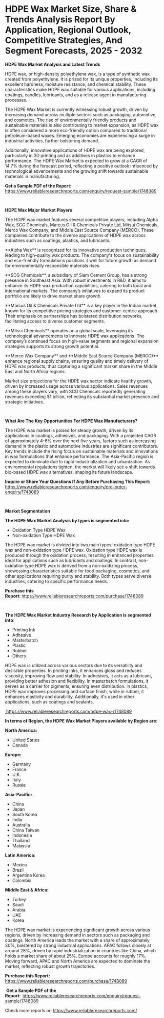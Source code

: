 <p><h1>HDPE Wax Market Size, Share & Trends Analysis Report By Application, Regional Outlook, Competitive Strategies, And Segment Forecasts, 2025 - 2032</h1></p><p><strong>HDPE Wax Market Analysis and Latest Trends</strong></p>
<p><p>HDPE wax, or high-density polyethylene wax, is a type of synthetic wax created from polyethylene. It is prized for its unique properties, including its excellent hardness, moisture resistance, and chemical stability. These characteristics make HDPE wax suitable for various applications, including coatings, candles, lubricants, and as a release agent in manufacturing processes.</p><p>The HDPE Wax Market is currently witnessing robust growth, driven by increasing demand across multiple sectors such as packaging, automotive, and cosmetics. The rise of environmentally friendly products and sustainable materials is also contributing to market expansion, as HDPE wax is often considered a more eco-friendly option compared to traditional petroleum-based waxes. Emerging economies are experiencing a surge in industrial activities, further bolstering demand.</p><p>Additionally, innovative applications of HDPE wax are being explored, particularly in 3D printing and as additives in plastics to enhance performance. The HDPE Wax Market is expected to grow at a CAGR of 14.7% during the forecast period, reflecting a positive outlook influenced by technological advancements and the growing shift towards sustainable materials in manufacturing.</p></p>
<p><strong>Get a Sample PDF of the Report:&nbsp;</strong> <a href="https://www.reliableresearchreports.com/enquiry/request-sample/1748089?utm_campaign=7&utm_medium=2&utm_source=Github&utm_content=ia&utm_term=30012025&utm_id=hdpe-wax">https://www.reliableresearchreports.com/enquiry/request-sample/1748089</a></p>
<p>&nbsp;</p>
<p><strong>HDPE Wax Major Market Players</strong></p>
<p><p>The HDPE wax market features several competitive players, including Alpha Wax, SCG Chemicals, Marcus Oil & Chemicals Private Ltd, Mitsui Chemicals, Merco Wax Company, and Middle East Source Company (MERCO). These companies contribute to the diverse applications of HDPE wax across industries such as coatings, plastics, and lubricants.</p><p>**Alpha Wax** is recognized for its innovative production techniques, leading to high-quality wax products. The company's focus on sustainability and eco-friendly formulations positions it well for future growth as demand for environmentally responsible materials rises.</p><p>**SCG Chemicals**, a subsidiary of Siam Cement Group, has a strong presence in Southeast Asia. With robust investments in R&D, it aims to enhance its HDPE wax production capabilities, catering to both local and international markets. The company’s initiatives to expand its product portfolio are likely to drive market share growth.</p><p>**Marcus Oil & Chemicals Private Ltd** is a key player in the Indian market, known for its competitive pricing strategies and customer-centric approach. Their emphasis on partnerships has bolstered distribution networks, facilitating access to diverse customer segments.</p><p>**Mitsui Chemicals** operates on a global scale, leveraging its technological advancements to innovate HDPE wax applications. The company’s continued focus on high-value segments and regional expansion strategies supports its strong growth potential.</p><p>**Merco Wax Company** and **Middle East Source Company (MERCO)** enhance regional supply chains, ensuring quality and timely delivery of HDPE wax products, thus capturing a significant market share in the Middle East and North Africa regions.</p><p>Market size projections for the HDPE wax sector indicate healthy growth, driven by increased usage across various applications. Sales revenues among these players vary, with SCG Chemicals reportedly generating revenues exceeding $1 billion, reflecting its substantial market presence and strategic initiatives.</p></p>
<p>&nbsp;</p>
<p><strong>What Are The Key Opportunities For HDPE Wax Manufacturers?</strong></p>
<p><p>The HDPE wax market is poised for steady growth, driven by its applications in coatings, adhesives, and packaging. With a projected CAGR of approximately 4-6% over the next five years, factors such as increasing demand in the plastic and automotive industries are significant contributors. Key trends include the rising focus on sustainable materials and innovations in wax formulations that enhance performance. The Asia-Pacific region is expected to dominate due to rapid industrialization and urbanization. As environmental regulations tighten, the market will likely see a shift towards bio-based HDPE wax alternatives, shaping its future landscape.</p></p>
<p><strong>Inquire or Share Your Questions If Any Before Purchasing This Report:</strong> <a href="https://www.reliableresearchreports.com/enquiry/pre-order-enquiry/1748089?utm_campaign=7&utm_medium=2&utm_source=Github&utm_content=ia&utm_term=30012025&utm_id=hdpe-wax">https://www.reliableresearchreports.com/enquiry/pre-order-enquiry/1748089</a></p>
<p>&nbsp;</p>
<p><strong>Market Segmentation</strong></p>
<p><strong>The HDPE Wax Market Analysis by types is segmented into:</strong></p>
<p><ul><li>Oxidation Type HDPE Wax</li><li>Non-oxidation Type HDPE Wax</li></ul></p>
<p><p>The HDPE wax market is divided into two main types: oxidation type HDPE wax and non-oxidation type HDPE wax. Oxidation type HDPE wax is produced through the oxidation process, resulting in enhanced properties ideal for applications such as lubricants and coatings. In contrast, non-oxidation type HDPE wax is derived from a non-oxidizing process, showcasing characteristics suitable for food packaging, cosmetics, and other applications requiring purity and stability. Both types serve diverse industries, catering to specific performance needs.</p></p>
<p><strong>Purchase this Report:&nbsp;</strong><a href="https://www.reliableresearchreports.com/purchase/1748089?utm_campaign=7&utm_medium=2&utm_source=Github&utm_content=ia&utm_term=30012025&utm_id=hdpe-wax">https://www.reliableresearchreports.com/purchase/1748089</a></p>
<p>&nbsp;</p>
<p><strong>The HDPE Wax Market Industry Research by Application is segmented into:</strong></p>
<p><ul><li>Printing Ink</li><li>Adhesive</li><li>Masterbatch</li><li>Plastic</li><li>Rubber</li><li>Others</li></ul></p>
<p><p>HDPE wax is utilized across various sectors due to its versatility and desirable properties. In printing inks, it enhances gloss and reduces viscosity, improving flow and stability. In adhesives, it acts as a lubricant, providing better adhesion and flexibility. In masterbatch formulations, it serves as a carrier for pigments, ensuring even distribution. In plastics, HDPE wax improves processing and surface finish, while in rubber, it enhances elasticity and durability. Additionally, it's used in other applications, such as coatings and sealants.</p></p>
<p><a href="https://www.reliableresearchreports.com/hdpe-wax-r1748089?utm_campaign=7&utm_medium=2&utm_source=Github&utm_content=ia&utm_term=30012025&utm_id=hdpe-wax">&nbsp;https://www.reliableresearchreports.com/hdpe-wax-r1748089</a></p>
<p><strong>In terms of Region, the HDPE Wax Market Players available by Region are:</strong></p>
<p>
    <p> <strong> North America: </strong>
        <ul>
            <li>United States</li>
            <li>Canada</li>
        </ul>
        </p> 
    <p> <strong> Europe: </strong>
        <ul>
            <li>Germany</li>
            <li>France</li>
            <li>U.K.</li>
            <li>Italy</li>
            <li>Russia</li>
        </ul>
        </p> 
    <p> <strong> Asia-Pacific: </strong>
        <ul>
            <li>China</li>
            <li>Japan</li>
            <li>South Korea</li>
            <li>India</li>
            <li>Australia</li>
            <li>China Taiwan</li>
            <li>Indonesia</li>
            <li>Thailand</li>
            <li>Malaysia</li>
        </ul>
        </p> 
    <p> <strong> Latin America: </strong>
        <ul>
            <li>Mexico</li>
            <li>Brazil</li>
            <li>Argentina Korea</li>
            <li>Colombia</li>
        </ul>
        </p> 
    <p> <strong> Middle East & Africa: </strong>
        <ul>
            <li>Turkey</li>
            <li>Saudi</li>
            <li>Arabia</li>
            <li>UAE</li>
            <li>Korea</li>
        </ul>
    </p>
    </p>
<p><p>The HDPE wax market is experiencing significant growth across various regions, driven by increasing demand in sectors such as packaging and coatings. North America leads the market with a share of approximately 30%, bolstered by strong industrial applications. APAC follows closely at around 28%, driven by rapid industrialization in countries like China, which holds a market share of about 25%. Europe accounts for roughly 17%. Moving forward, APAC and North America are expected to dominate the market, reflecting robust growth trajectories.</p></p>
<p><strong>Purchase this Report: </strong><a href="https://www.reliableresearchreports.com/purchase/1748089?utm_campaign=7&utm_medium=2&utm_source=Github&utm_content=ia&utm_term=30012025&utm_id=hdpe-wax">https://www.reliableresearchreports.com/purchase/1748089</a></p>
<p>&nbsp;<strong>Get a Sample PDF of the Report:&nbsp;&nbsp;</strong><a href="https://www.reliableresearchreports.com/enquiry/request-sample/1748089?utm_campaign=7&utm_medium=2&utm_source=Github&utm_content=ia&utm_term=30012025&utm_id=hdpe-wax">https://www.reliableresearchreports.com/enquiry/request-sample/1748089</a></p>
<p><strong></strong></p>
<p>Check more reports on <a href="https://www.reliableresearchreports.com/?utm_campaign=7&utm_medium=2&utm_source=Github&utm_content=ia&utm_term=30012025&utm_id=hdpe-wax">https://www.reliableresearchreports.com/</a></p>